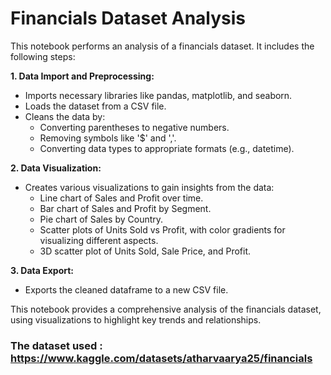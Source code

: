 # **Financials Dataset Analysis**

This notebook performs an analysis of a financials dataset. It includes the following steps:

**1. Data Import and Preprocessing:**

* Imports necessary libraries like pandas, matplotlib, and seaborn.
* Loads the dataset from a CSV file.
* Cleans the data by:
    * Converting parentheses to negative numbers.
    * Removing symbols like '$' and ','.
    * Converting data types to appropriate formats (e.g., datetime).

**2. Data Visualization:**

* Creates various visualizations to gain insights from the data:
    * Line chart of Sales and Profit over time.
    * Bar chart of Sales and Profit by Segment.
    * Pie chart of Sales by Country.
    * Scatter plots of Units Sold vs Profit, with color gradients for visualizing different aspects.
    * 3D scatter plot of Units Sold, Sale Price, and Profit.


**3. Data Export:**

* Exports the cleaned dataframe to a new CSV file.

This notebook provides a comprehensive analysis of the financials dataset, using visualizations to highlight key trends and relationships.


### The dataset used : https://www.kaggle.com/datasets/atharvaarya25/financials